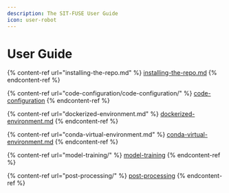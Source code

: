 ```yaml
---
description: The SIT-FUSE User Guide
icon: user-robot
---
```


# User Guide

{% content-ref url="installing-the-repo.md" %}
[installing-the-repo.md](installing-the-repo.md)
{% endcontent-ref %}

{% content-ref url="code-configuration/code-configuration/" %}
[code-configuration](code-configuration/code-configuration/)
{% endcontent-ref %}

{% content-ref url="dockerized-environment.md" %}
[dockerized-environment.md](dockerized-environment.md)
{% endcontent-ref %}

{% content-ref url="conda-virtual-environment.md" %}
[conda-virtual-environment.md](conda-virtual-environment.md)
{% endcontent-ref %}

{% content-ref url="model-training/" %}
[model-training](model-training/)
{% endcontent-ref %}

{% content-ref url="post-processing/" %}
[post-processing](post-processing/)
{% endcontent-ref %}
